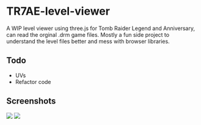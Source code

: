 # TR7AE-level-viewer

A WIP level viewer using three.js for Tomb Raider Legend and Anniversary, can read the orginal .drm game files.
Mostly a fun side project to understand the level files better and mess with browser libraries. 

## Todo

* UVs
* Refactor code

## Screenshots

![](https://user-images.githubusercontent.com/15322107/125868639-5001c2b5-e176-4d1a-baf3-5fffc2a2039a.png)
![](https://user-images.githubusercontent.com/15322107/125868643-f4d31ace-29d7-4d03-825c-f97438f6a07b.png)
